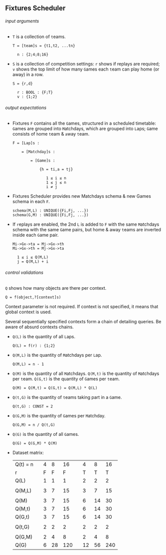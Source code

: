 
## Fixtures Scheduler

###### input arguments

- `T` is a collection of `t`eams.

      T = [team]s = {t1,t2, ...tn}

        n : {2;4;8;16}

- `S` is a collection of competition settings:
`r` shows if replays are required;
`v` shows the top limit of how many `G`ames each `t`eam can play home (or away) in a row.

      S = {r,d}

        r : BOOL : {F;T}
        v : {1;2}




###### output expectations

- Fixtures `F` contains all the `G`ames, structured in a scheduled timetable:
`G`ames are grouped into `M`atchdays, which are grouped into `L`aps;
`G`ame consists of `h`ome `t`eam & `a`way `t`eam.

      F = [Lap]s :
      
          = [Matchday]s :
          
              = [Game]s :
              
                  {h = ti,a = tj}

                     1 ≤ i ≤ n
                     1 ≤ j ≤ n
                     i ≠ j

- Fixtures Scheduler provides new Matchdays schema & new Games schema in each `F`.

      schema(M,L) : UNIQUE({Fi,Fj, ...})
      schema(G,M) : UNIQUE({Fi,Fj, ...})

- If `r`eplays are enabled, the 2nd `L` is added to `F` with the same `M`atchdays schema with the same `G`ame pairs,
but home & away `t`eams are inverted inside each `G`ame pair.

      Mi->Gx->ta = Mj->Gx->th
      Mi->Gx->th = Mj->Gx->ta

        1 ≤ i ≤ Q(M,L)
        j = Q(M,L) + i



###### control validations

`Q` shows how many objects are there per context.

    Q = f(object,?[context]s)

Context parameter is not required. If context is not specified, it means that global context is used.

Several sequentially specified contexts form a chain of detailing queries. Be aware of absurd contexts chains.

- `Q(L)` is the quantity of all `L`aps.

      Q(L) = f(r) : {1;2}

- `Q(M,L)` is the quantity of `M`atchdays per `L`ap.

      Q(M,L) = n - 1

- `Q(M)` is the quantity of all `M`atchdays.
`Q(M,t)` is the quantity of `M`atchdays per `t`eam.
`Q(G,t)` is the quantity of `G`ames per `t`eam.

      Q(M) = Q(M,t) = Q(G,t) = Q(M,L) * Q(L)

- `Q(t,G)` is the quantity of `t`eams taking part in a `G`ame.

      Q(t,G) : CONST = 2

- `Q(G,M)` is the quantity of `G`ames per `M`atchday.

      Q(G,M) = n / Q(t,G)

- `Q(G)` is the quantity of all `G`ames.

      Q(G) = Q(G,M) * Q(M)

- Dataset matrix:

    |           |   |    |    |    |   |    |    |    |
    |-----------|---|----|----|----|---|----|----|----|
    | Q(t) = n  |   |  4 |  8 | 16 |   |  4 |  8 | 16 |
    | r         |   |  F |  F |  F |   |  T |  T |  T |
    | Q(L)      |   |  1 |  1 |  1 |   |  2 |  2 |  2 |
    |           |   |    |    |    |   |    |    |    |
    | Q(M,L)    |   |  3 |  7 | 15 |   |  3 |  7 | 15 |
    |           |   |    |    |    |   |    |    |    |
    | Q(M)      |   |  3 |  7 | 15 |   |  6 | 14 | 30 |
    | Q(M,t)    |   |  3 |  7 | 15 |   |  6 | 14 | 30 |
    | Q(G,t)    |   |  3 |  7 | 15 |   |  6 | 14 | 30 |
    |           |   |    |    |    |   |    |    |    |
    | Q(t,G)    |   |  2 |  2 |  2 |   |  2 |  2 |  2 |
    |           |   |    |    |    |   |    |    |    |
    | Q(G,M)    |   |  2 |  4 |  8 |   |  2 |  4 |  8 |
    | Q(G)      |   |  6 | 28 | 120|   | 12 | 56 | 240|




